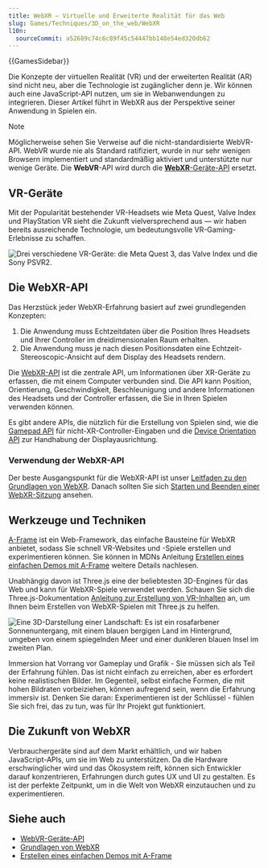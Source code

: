 ```yaml
---
title: WebXR — Virtuelle und Erweiterte Realität für das Web
slug: Games/Techniques/3D_on_the_web/WebXR
l10n:
  sourceCommit: a52689c74c6c89f45c54447bb148e54ed320db62
---
```


{{GamesSidebar}}

Die Konzepte der virtuellen Realität (VR) und der erweiterten Realität (AR) sind nicht neu, aber die Technologie ist zugänglicher denn je. Wir können auch eine JavaScript-API nutzen, um sie in Webanwendungen zu integrieren. Dieser Artikel führt in WebXR aus der Perspektive seiner Anwendung in Spielen ein.

> [!NOTE]
> Möglicherweise sehen Sie Verweise auf die nicht-standardisierte WebVR-API. WebVR wurde nie als Standard ratifiziert, wurde in nur sehr wenigen Browsern implementiert und standardmäßig aktiviert und unterstützte nur wenige Geräte. Die **WebVR**-API wird durch die [**WebXR**-Geräte-API](/de/docs/Web/API/WebXR_Device_API) ersetzt.

## VR-Geräte

Mit der Popularität bestehender VR-Headsets wie Meta Quest, Valve Index und PlayStation VR sieht die Zukunft vielversprechend aus — wir haben bereits ausreichende Technologie, um bedeutungsvolle VR-Gaming-Erlebnisse zu schaffen.

![Drei verschiedene VR-Geräte: die Meta Quest 3, das Valve Index und die Sony PSVR2.](hmds.jpg)

## Die WebXR-API

Das Herzstück jeder WebXR-Erfahrung basiert auf zwei grundlegenden Konzepten:

1. Die Anwendung muss Echtzeitdaten über die Position Ihres Headsets und Ihrer Controller im dreidimensionalen Raum erhalten.
2. Die Anwendung muss je nach diesen Positionsdaten eine Echtzeit-Stereoscopic-Ansicht auf dem Display des Headsets rendern.

Die [WebXR-API](/de/docs/Web/API/WebXR_Device_API) ist die zentrale API, um Informationen über XR-Geräte zu erfassen, die mit einem Computer verbunden sind. Die API kann Position, Orientierung, Geschwindigkeit, Beschleunigung und andere Informationen des Headsets und der Controller erfassen, die Sie in Ihren Spielen verwenden können.

Es gibt andere APIs, die nützlich für die Erstellung von Spielen sind, wie die [Gamepad API](/de/docs/Web/API/Gamepad_API) für nicht-XR-Controller-Eingaben und die [Device Orientation API](/de/docs/Web/API/Device_orientation_events/Detecting_device_orientation) zur Handhabung der Displayausrichtung.

### Verwendung der WebXR-API

Der beste Ausgangspunkt für die WebXR-API ist unser [Leitfaden zu den Grundlagen von WebXR](/de/docs/Web/API/WebXR_Device_API/Fundamentals). Danach sollten Sie sich [Starten und Beenden einer WebXR-Sitzung](/de/docs/Web/API/WebXR_Device_API/Startup_and_shutdown) ansehen.

## Werkzeuge und Techniken

[A-Frame](https://aframe.io/) ist ein Web-Framework, das einfache Bausteine für WebXR anbietet, sodass Sie schnell VR-Websites und -Spiele erstellen und experimentieren können. Sie können in MDNs Anleitung [Erstellen eines einfachen Demos mit A-Frame](/de/docs/Games/Techniques/3D_on_the_web/Building_up_a_basic_demo_with_A-Frame) weitere Details nachlesen.

Unabhängig davon ist Three.js eine der beliebtesten 3D-Engines für das Web und kann für WebXR-Spiele verwendet werden. Schauen Sie sich die Three.js-Dokumentation [Anleitung zur Erstellung von VR-Inhalten](https://threejs.org/docs/#manual/en/introduction/How-to-create-VR-content) an, um Ihnen beim Erstellen von WebXR-Spielen mit Three.js zu helfen.

![Eine 3D-Darstellung einer Landschaft: Es ist ein rosafarbener Sonnenuntergang, mit einem blauen bergigen Land im Hintergrund, umgeben von einem spiegelnden Meer und einer dunkleren blauen Insel im zweiten Plan.](sechelt.jpg)

Immersion hat Vorrang vor Gameplay und Grafik - Sie müssen sich als Teil der Erfahrung fühlen. Das ist nicht einfach zu erreichen, aber es erfordert keine realistischen Bilder. Im Gegenteil, selbst einfache Formen, die mit hohen Bildraten vorbeiziehen, können aufregend sein, wenn die Erfahrung immersiv ist. Denken Sie daran: Experimentieren ist der Schlüssel - fühlen Sie sich frei, das zu tun, was für Ihr Projekt gut funktioniert.

## Die Zukunft von WebXR

Verbrauchergeräte sind auf dem Markt erhältlich, und wir haben JavaScript-APIs, um sie im Web zu unterstützen. Da die Hardware erschwinglicher wird und das Ökosystem reift, können sich Entwickler darauf konzentrieren, Erfahrungen durch gutes UX und UI zu gestalten. Es ist der perfekte Zeitpunkt, um in die Welt von WebXR einzutauchen und zu experimentieren.

## Siehe auch

- [WebVR-Geräte-API](/de/docs/Web/API/WebXR_Device_API)
- [Grundlagen von WebXR](/de/docs/Web/API/WebXR_Device_API/Fundamentals)
- [Erstellen eines einfachen Demos mit A-Frame](/de/docs/Games/Techniques/3D_on_the_web/Building_up_a_basic_demo_with_A-Frame)
